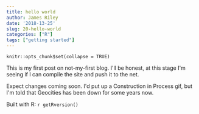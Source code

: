 ```yaml
---
title: hello world
author: James Riley
date: '2018-13-25'
slug: 20-hello-world
categories: ["R"]
tags: ["getting started"]
---
```


```{r setup, include=FALSE}
knitr::opts_chunk$set(collapse = TRUE)
```
This is my first post on not-my-first blog. I'll be honest, at this stage I'm seeing if I can compile the site and push it to the net.

Expect changes coming soon. I'd put up a Construction in Process gif, but I'm told that Geocities has been down for some years now.


Built with R: `r getRversion()`